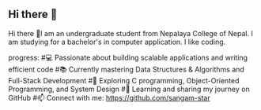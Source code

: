 ## Hi there 👋

Hi there 👋I am an undergraduate student from Nepalaya College of Nepal. I am studying for a bachelor's in computer application. I like coding.

progress:
#💻 Passionate about building scalable applications and writing efficient code
#📚 Currently mastering Data Structures & Algorithms and Full-Stack Development
#🎯 Exploring C programming, Object-Oriented Programming, and System Design
#🌱 Learning and sharing my journey on GitHub
#📫 Connect with me: https://github.com/sangam-star

